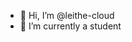 - 👋 Hi, I’m @leithe-cloud
- 🌱 I’m currently a student


<!---
leithe-cloud/leithe-cloud is a ✨ special ✨ repository because its `README.md` (this file) appears on your GitHub profile.
You can click the Preview link to take a look at your changes.
--->
